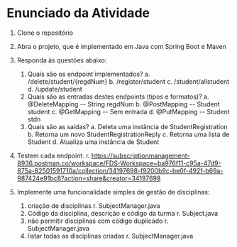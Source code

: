 # Enunciado da Atividade
1. Clone o repositório

1. Abra o projeto, que é implementado em Java com Spring Boot e Maven

1. Responda às questões abaixo:
    1. Quais são os endpoint implementados?
        a. /delete/student/{regdNum}
        b. /register/student
        c. /student/allstudent
        d. /update/student
    2. Quais são as entradas destes endpoints (tipos e formatos)?
        a. @DeleteMapping -- String regdNum
        b. @PostMapping -- Student student
        c. @GetMapping -- Sem entrada
        d. @PutMapping -- Student stdn
    3. Quais são as saídas?
        a. Deleta uma instância de StudentRegistration
        b. Retorna um novo StudentRegistrationReply
        c. Retorna uma lista de Student
        d. Atualiza uma instância de Student
1. Testem cada endpoint.
        r. https://subscriptionmanagement-8936.postman.co/workspace/FDS-Workspace~ba976f11-c95a-47d9-875a-82501591710a/collection/34197698-f9200b9c-be0f-492f-b69a-987424e91bc8?action=share&creator=34197698
1. Implemente uma funcionalidade simples de gestão de disciplinas:
    1. criação de disciplinas
        r. SubjectManager.java
    1. Código da disciplina, descrição e código da turma
        r. Subject.java
    1. não permitir disciplinas com código duplicado
        r. SubjectManager.java
    1. listar todas as disciplinas criadas
        r. SubjectManager.java